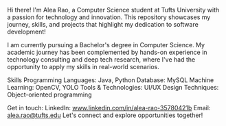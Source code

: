 Hi there! I'm Alea Rao, a Computer Science student at Tufts University with a passion for technology and innovation. 
This repository showcases my journey, skills, and projects that highlight my dedication to software development!

I am currently pursuing a Bachelor's degree in Computer Science. My academic journey has been complemented by hands-on experience in technology consulting and deep tech research, where I've had the opportunity to apply my skills in real-world scenarios.

Skills
Programming Languages: Java, Python
Database: MySQL
Machine Learning: OpenCV, YOLO
Tools & Technologies: UI/UX Design
Techniques: Object-oriented programming 

Get in touch:
LinkedIn: www.linkedin.com/in/alea-rao-35780421b
Email: alea.rao@tufts.edu
Let's connect and explore opportunities together!

